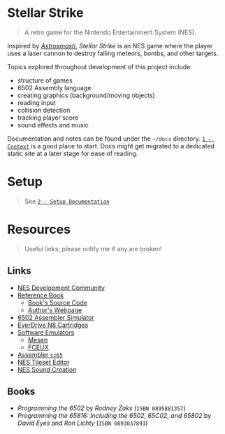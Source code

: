 # Stellar Strike
> A retro game for the Nintendo Entertainment System (NES). 

Inspired by [_Astrosmash_](https://en.wikipedia.org/wiki/Astrosmash), _Stellar Strike_ is an NES game where the player uses a laser cannon to destroy falling meteors, bombs, and other targets.

Topics explored throughout development of this project include:
- structure of games
- 6502 Assembly language
- creating graphics (background/moving objects)
- reading input
- collision detection
- tracking player score
- sound effects and music

Documentation and notes can be found under the `~/docs` directory.  [`1 - Context`](./docs/1_Context.md) is a good place to start. Docs might get migrated to a dedicated static site at a later stage for ease of reading.

# Setup
> See [`2 - Setup Documentation`](./docs/2_Setup.md)

# Resources
> Useful links; please notify me if any are broken!

## Links
- [NES Development Community](https://www.nesdev.org/)
- [Reference Book](https://www.manning.com/books/classic-game-programming-on-the-nes)
    - [Book's Source Code](https://github.com/tony-cruise/ProgrammingGamesForTheNES)
    - [Author's Webpage](https://tony-cruise.github.io/ProgammingForTheNES.html)
- [6502 Assembler Simulator](https://tony-cruise.github.io/6502Simulator.html)
- [EverDrive N8 Cartridges](https://krikzz.com/our-products/legacy/edn8-72pin.html)
- [Software Emulators](./docs/2_Setup.md#emulation)
    - [Mesen](https://www.mesen.ca/docs/index.html)
    - [FCEUX](https://fceux.com/web/download.html)
- [Assembler `cc65`](https://cc65.github.io/)
- [NES Tileset Editor](https://www.electricadventures.net/Pages/Category/34)
- [NES Sound Creation](https://famitracker.org/)

## Books
- *Programming the 6502* by *Rodney Zaks* (`ISBN 0895881357`)
- *Programming the 65816: Including the 6502, 65C02, and 65802* by _David Eyes_ and _Ron Lichty_ (`ISBN 0893037893`)